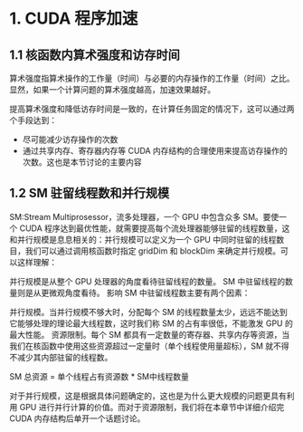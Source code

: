 # 1. CUDA 程序加速

## 1.1 核函数内算术强度和访存时间
算术强度指算术操作的工作量（时间）与必要的内存操作的工作量（时间）之比。显然，如果一个计算问题的算术强度越高，加速效果越好。

提高算术强度和降低访存时间是一致的，在计算任务固定的情况下，这可以通过两个手段达到：
- 尽可能减少访存操作的次数
- 通过共享内存、寄存器内存等 CUDA 内存结构的合理使用来提高访存操作的次数。这也是本节讨论的主要内容


## 1.2 SM 驻留线程数和并行规模
SM:Stream Multiprosessor，流多处理器，一个 GPU 中包含众多 SM。要使一个 CUDA 程序达到最优性能，就需要提高每个流处理器能够驻留的线程数量，这和并行规模是息息相关的：并行规模可以定义为一个 GPU 中同时驻留的线程数目，我们可以通过调用核函数时指定 gridDim 和 blockDim 来确定并行规模。可以这样理解：

并行规模是从整个 GPU 处理器的角度看待驻留线程的数量。
SM 中驻留线程的数量则是从更微观角度看待。
影响 SM 中驻留线程数主要有两个因素：

并行规模。当并行规模不够大时，分配每个 SM 的线程数量太少，远远不能达到它能够处理的理论最大线程数，这时我们称 SM 的占有率很低，不能激发 GPU 的最大性能。
资源限制。每个 SM 都具有一定数量的寄存器、共享内存等资源，当我们在核函数中使用这些资源超过一定量时（单个线程使用量超标），SM 就不得不减少其内部驻留的线程数。

SM 总资源 = 单个线程占有资源数 * SM中线程数量

对于并行规模，这是根据具体问题确定的，这也是为什么更大规模的问题更具有利用 GPU 进行并行计算的价值。而对于资源限制，我们将在本章节中详细介绍完 CUDA 内存结构后单开一个话题讨论。